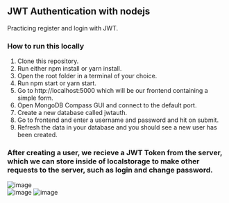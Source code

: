 ## JWT Authentication with nodejs

Practicing register and login with JWT.

### How to run this locally

1. Clone this repository.
2. Run either npm install or yarn install.
3. Open the root folder in a terminal of your choice.
4. Run npm start or yarn start.
5. Go to http://localhost:5000 which will be our frontend containing a simple form.
6. Open MongoDB Compass GUI and connect to the default port.
7. Create a new database called jwtauth.
8. Go to frontend and enter a username and password and hit on submit.
9. Refresh the data in your database and you should see a new user has been created.

### After creating a user, we recieve a JWT Token from the server, which we can store inside of localstorage to make other requests to the server, such as login and change password.

![image](https://user-images.githubusercontent.com/66544316/193428217-b276cb90-89fd-4c47-9f7d-d529d1eebb31.png)  
![image](https://user-images.githubusercontent.com/66544316/193428256-15273f56-4a5e-4b1b-90ca-cd17fdad2bd3.png)
![image](https://user-images.githubusercontent.com/66544316/193428271-47100369-26b2-4df3-b8e6-381d041b86a3.png)

